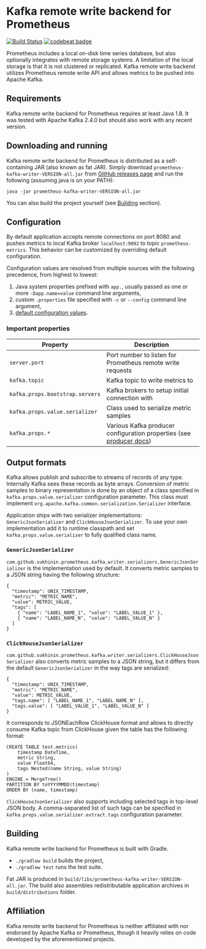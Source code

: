 # Kafka remote write backend for Prometheus

[![Build Status](https://travis-ci.com/sukhinin/prometheus-kafka-writer.svg?branch=master)](https://travis-ci.com/sukhinin/prometheus-kafka-writer)
[![codebeat badge](https://codebeat.co/badges/aa8e675a-feb8-459a-9c92-e6e4f690c4b7)](https://codebeat.co/projects/github-com-sukhinin-prometheus-kafka-writer-master)

Prometheus includes a local on-disk time series database, but also optionally integrates with remote storage systems.
A limitation of the local storage is that it is not clustered or replicated. Kafka remote write backend utilizes 
Prometheus remote write API and allows metrics to be pushed into Apache Kafka.

## Requirements
Kafka remote write backend for Prometheus requires at least Java 1.8. It was tested with Apache Kafka 2.4.0 
but should also work with any recent version.

## Downloading and running
Kafka remote write backend for Prometheus is distributed as a self-containing JAR (also known as fat JAR).
Simply download `prometheus-kafka-writer-VERSION-all.jar` from 
[GitHub releases page](https://github.com/sukhinin/prometheus-kafka-writer/releases) and run the following
(assuming java is on your PATH):
```
java -jar prometheus-kafka-writer-VERSION-all.jar
```

You can also build the project yourself (see [Building](#building) section).

## Configuration
By default application accepts remote connections on port 8080 and pushes metrics to local Kafka 
broker `localhost:9092` to topic `prometheus-metrics`. This behavior can be customized by overriding 
default configuration.

Configuration values are resolved from multiple sources with the following precedence, from highest to lowest:
1. Java system properties prefixed with `app.`, usually passed as one or more `-Dapp.name=value` command line arguments,
2. custom `.properties` file specified with `-c` or `--config` command line argument,
3. [default configuration values](https://github.com/sukhinin/prometheus-kafka-writer/blob/master/src/main/resources/reference.properties).

### Important properties
| Property | Description |
| --- | --- |
| `server.port` | Port number to listen for Prometheus remote write requests |
| `kafka.topic` | Kafka topic to write metrics to |
| `kafka.props.bootstrap.servers` | Kafka brokers to setup initial connection with |
| `kafka.props.value.serializer` | Class used to serialize metric samples |
| `kafka.props.*` | Various Kafka producer configuration properties (see [producer docs](https://kafka.apache.org/documentation/#producerconfigs)) |

## Output formats
Kafka allows publish and subscribe to streams of records of any type. Internally Kafka sees these records as byte
arrays. Conversion of metric samples to binary representation is done by an object of a class specified 
in `kafka.props.value.serializer` configuration parameter. This class must implement 
`org.apache.kafka.common.serialization.Serializer` interface. 

Application ships with two serializer implementations: `GenericJsonSerializer` and `ClickHouseJsonSerializer`.
To use your own implementation add it to runtime classpath and set `kafka.props.value.serializer` to fully qualified
class name.

### `GenericJsonSerializer`
`com.github.sukhinin.prometheus.kafka.writer.serializers.GenericJsonSerializer` is the implementation used by default. 
It converts metric samples to a JSON string having the following structure:
```
{
  "timestamp": UNIX_TIMESTAMP,
  "metric": "METRIC_NAME",
  "value": METRIC_VALUE,
  "tags": [
    { "name": "LABEL_NAME_1", "value": "LABEL_VALUE_1" }, 
    { "name": "LABEL_NAME_N", "value": "LABEL_VALUE_N" }
  ]
}
```

### `ClickHouseJsonSerializer`
`com.github.sukhinin.prometheus.kafka.writer.serializers.ClickHouseJsonSerializer` also converts metric samples 
to a JSON string, but it differs from the default `GenericJsonSerializer` in the way tags are serialized:
```
{
  "timestamp": UNIX_TIMESTAMP,
  "metric": "METRIC_NAME",
  "value": METRIC_VALUE,
  "tags.name": [ "LABEL_NAME_1", "LABEL_NAME_N" ],
  "tags.value": [ "LABEL_VALUE_1", "LABEL_VALUE_N" ]
}
```

It corresponds to JSONEachRow ClickHouse format and allows to directly consume Kafka topic from ClickHouse
given the table has the following format:
```
CREATE TABLE test.metrics(
    timestamp DateTime,
    metric String,
    value Float64,
    tags Nested(name String, value String)
) 
ENGINE = MergeTree()
PARTITION BY toYYYYMMDD(timestamp)
ORDER BY (name, timestamp)
```

`ClickHouseJsonSerializer` also supports including selected tags in top-level JSON body. A comma-separated list
of such tags can be specified in `kafka.props.value.serializer.extract.tags` configuration parameter.

## Building
Kafka remote write backend for Prometheus is built with Gradle.

- `./gradlew build` builds the project,
- `./gradlew test` runs the test suite.

Fat JAR is produced in `build/libs/prometheus-kafka-writer-VERSION-all.jar`. The build also assembles redistributable 
application archives in `build/distributions` folder.

## Affiliation
Kafka remote write backend for Prometheus is neither affiliated with nor endorsed by Apache Kafka or Prometheus,
though it heavily relies on code developed by the aforementioned projects.
